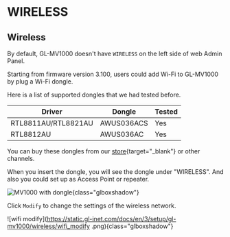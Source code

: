 # WIRELESS

## Wireless

By default, GL-MV1000 doesn't have `WIRELESS` on the left side of web Admin Panel.

Starting from firmware version 3.100, users could add Wi-Fi to GL-MV1000 by plug a Wi-Fi dongle.

Here is a list of supported dongles that we had tested before. 

| Driver                                 | Dongle        | Tested |
| -------------------------------------- | ------------- | ------ |
| RTL8811AU/RTL8821AU                    | AWUS036ACS    | Yes    |
| RTL8812AU                              | AWUS036AC     | Yes    |

You can buy these dongles from our [store](https://store.gl-inet.com/search?type=article%2Cpage%2Cproduct&q=dongle*){target="_blank"} or other channels.

When you insert the dongle, you will see the dongle under "WIRELESS". And also you could set up as Access Point or repeater.

![MV1000 with dongle](https://static.gl-inet.com/docs/en/3/setup/gl-mv1000/wireless/mv1000_dongle.png){class="glboxshadow"}

Click `Modify` to change the settings of the wireless network.

![wifi modify](https://static.gl-inet.com/docs/en/3/setup/gl-mv1000/wireless/wifi_modify
.png){class="glboxshadow"}
